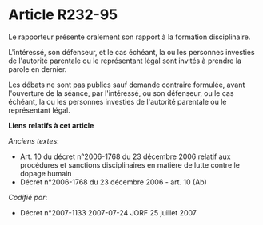 # Article R232-95

Le rapporteur présente oralement son rapport à la formation disciplinaire.

L'intéressé, son défenseur, et le cas échéant, la ou les personnes investies de l'autorité parentale ou le représentant légal
sont invités à prendre la parole en dernier.

Les débats ne sont pas publics sauf demande contraire formulée, avant l'ouverture de la séance, par l'intéressé, ou son
défenseur, ou le cas échéant, la ou les personnes investies de l'autorité parentale ou le représentant légal.

**Liens relatifs à cet article**

_Anciens textes_:

  - Art. 10 du décret n°2006-1768 du 23 décembre 2006 relatif aux procédures et sanctions disciplinaires en matière de lutte contre le dopage humain
  - Décret n°2006-1768 du 23 décembre 2006 - art. 10 (Ab)

_Codifié par_:

  - Décret n°2007-1133 2007-07-24 JORF 25 juillet 2007
